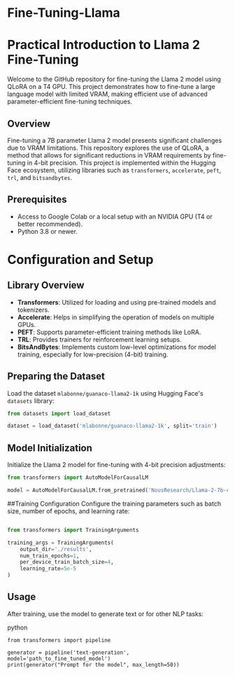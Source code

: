 # Fine-Tuning-Llama

# Practical Introduction to Llama 2 Fine-Tuning

Welcome to the GitHub repository for fine-tuning the Llama 2 model using QLoRA on a T4 GPU. This project demonstrates how to fine-tune a large language model with limited VRAM, making efficient use of advanced parameter-efficient fine-tuning techniques.

## Overview

Fine-tuning a 7B parameter Llama 2 model presents significant challenges due to VRAM limitations. This repository explores the use of QLoRA, a method that allows for significant reductions in VRAM requirements by fine-tuning in 4-bit precision. This project is implemented within the Hugging Face ecosystem, utilizing libraries such as `transformers`, `accelerate`, `peft`, `trl`, and `bitsandbytes`.

## Prerequisites

- Access to Google Colab or a local setup with an NVIDIA GPU (T4 or better recommended).
- Python 3.8 or newer.

# Configuration and Setup

## Library Overview

- **Transformers**: Utilized for loading and using pre-trained models and tokenizers.
- **Accelerate**: Helps in simplifying the operation of models on multiple GPUs.
- **PEFT**: Supports parameter-efficient training methods like LoRA.
- **TRL**: Provides trainers for reinforcement learning setups.
- **BitsAndBytes**: Implements custom low-level optimizations for model training, especially for low-precision (4-bit) training.

## Preparing the Dataset

Load the dataset `mlabonne/guanaco-llama2-1k` using Hugging Face's `datasets` library:

```python
from datasets import load_dataset

dataset = load_dataset('mlabonne/guanaco-llama2-1k', split='train')

```
## Model Initialization

Initialize the Llama 2 model for fine-tuning with 4-bit precision adjustments:

```python
from transformers import AutoModelForCausalLM

model = AutoModelForCausalLM.from_pretrained('NousResearch/Llama-2-7b-chat-hf', use_4bit=True)
```

##Training Configuration
Configure the training parameters such as batch size, number of epochs, and learning rate:

```python

from transformers import TrainingArguments

training_args = TrainingArguments(
    output_dir='./results',
    num_train_epochs=1,
    per_device_train_batch_size=4,
    learning_rate=5e-5
)
```
## Usage
After training, use the model to generate text or for other NLP tasks:

python
```
from transformers import pipeline

generator = pipeline('text-generation', model='path_to_fine_tuned_model')
print(generator("Prompt for the model", max_length=50))
```
